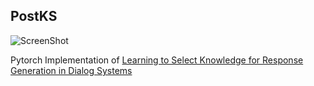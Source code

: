 ## PostKS
![ScreenShot](https://github.com/bzantium/PostKS/blob/master/image/architecture.PNG)

Pytorch Implementation of [Learning to Select Knowledge for Response Generation in Dialog Systems](https://arxiv.org/pdf/1902.04911.pdf)

